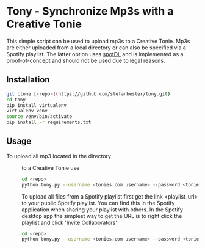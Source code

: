 # Tony - Synchronize Mp3s with a Creative Tonie

This simple script can be used to upload mp3s to a Creative Tonie. Mp3s are either uploaded from a local directory or can also be specified via a Spotify playlist.
The latter option uses [spotDL](https://github.com/spotDL/spotify-downloader) and is implemented as a proof-of-concept and should not be used due to legal reasons.

## Installation

``` bash
git clone [<repo>](https://github.com/stefanbesler/tony.git)
cd tony
pip install virtualenv
virtualenv venv
source venv/bin/activate
pip install -r requirements.txt
```

## Usage

To upload all mp3 located in the directory <dir> to a Creative Tonie use

``` bash
cd <repo>
python tony.py --username <tonies.com username> --password <tonies.com password> --input-path <dir>
```

To upload all files from a Spotify playlist first get the link <playlist_url> to your public Spotify playlist. You can find this in the Spotify application when
sharing your playlist with others. In the Spotify desktop app the simplest way to get the URL is to right click the playlist and click 'Invite Collaborators' 

``` bash
cd <repo>
python tony.py --username <tonies.com username> --password <tonies.com password> --playlist <playlist_url>
```
